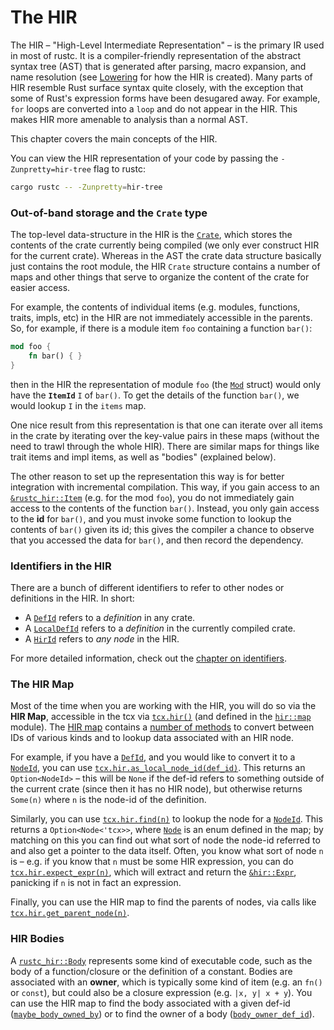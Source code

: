 # The HIR

The HIR – "High-Level Intermediate Representation" – is the primary IR used
in most of rustc. It is a compiler-friendly representation of the abstract
syntax tree (AST) that is generated after parsing, macro expansion, and name
resolution (see [Lowering](./lowering.html) for how the HIR is created).
Many parts of HIR resemble Rust surface syntax quite closely, with
the exception that some of Rust's expression forms have been desugared away.
For example, `for` loops are converted into a `loop` and do not appear in
the HIR. This makes HIR more amenable to analysis than a normal AST.

This chapter covers the main concepts of the HIR.

You can view the HIR representation of your code by passing the
`-Zunpretty=hir-tree` flag to rustc:

```bash
cargo rustc -- -Zunpretty=hir-tree
```

### Out-of-band storage and the `Crate` type

The top-level data-structure in the HIR is the [`Crate`], which stores
the contents of the crate currently being compiled (we only ever
construct HIR for the current crate). Whereas in the AST the crate
data structure basically just contains the root module, the HIR
`Crate` structure contains a number of maps and other things that
serve to organize the content of the crate for easier access.

[`Crate`]: https://doc.rust-lang.org/nightly/nightly-rustc/rustc_hir/struct.Crate.html

For example, the contents of individual items (e.g. modules,
functions, traits, impls, etc) in the HIR are not immediately
accessible in the parents. So, for example, if there is a module item
`foo` containing a function `bar()`:

```rust
mod foo {
    fn bar() { }
}
```

then in the HIR the representation of module `foo` (the [`Mod`]
struct) would only have the **`ItemId`** `I` of `bar()`. To get the
details of the function `bar()`, we would lookup `I` in the
`items` map.

[`Mod`]: https://doc.rust-lang.org/nightly/nightly-rustc/rustc_hir/struct.Mod.html

One nice result from this representation is that one can iterate
over all items in the crate by iterating over the key-value pairs
in these maps (without the need to trawl through the whole HIR).
There are similar maps for things like trait items and impl items,
as well as "bodies" (explained below).

The other reason to set up the representation this way is for better
integration with incremental compilation. This way, if you gain access
to an [`&rustc_hir::Item`] (e.g. for the mod `foo`), you do not immediately
gain access to the contents of the function `bar()`. Instead, you only
gain access to the **id** for `bar()`, and you must invoke some
function to lookup the contents of `bar()` given its id; this gives
the compiler a chance to observe that you accessed the data for
`bar()`, and then record the dependency.

[`&rustc_hir::Item`]: https://doc.rust-lang.org/nightly/nightly-rustc/rustc_hir/struct.Item.html

<a name="hir-id"></a>

### Identifiers in the HIR

There are a bunch of different identifiers to refer to other nodes or definitions
in the HIR. In short:
- A [`DefId`] refers to a *definition* in any crate.
- A [`LocalDefId`] refers to a *definition* in the currently compiled crate.
- A [`HirId`] refers to *any node* in the HIR.

For more detailed information, check out the [chapter on identifiers][ids].

[`DefId`]: https://doc.rust-lang.org/nightly/nightly-rustc/rustc_hir/def_id/struct.DefId.html
[`LocalDefId`]: https://doc.rust-lang.org/nightly/nightly-rustc/rustc_hir/def_id/struct.LocalDefId.html
[`HirId`]: https://doc.rust-lang.org/nightly/nightly-rustc/rustc_hir/hir_id/struct.HirId.html
[ids]: ./identifiers.md#in-the-hir

### The HIR Map

Most of the time when you are working with the HIR, you will do so via
the **HIR Map**, accessible in the tcx via [`tcx.hir()`] (and defined in
the [`hir::map`] module). The [HIR map] contains a [number of methods] to
convert between IDs of various kinds and to lookup data associated
with an HIR node.

[`tcx.hir()`]: https://doc.rust-lang.org/nightly/nightly-rustc/rustc_middle/ty/struct.TyCtxt.html#method.hir
[`hir::map`]: https://doc.rust-lang.org/nightly/nightly-rustc/rustc_middle/hir/map/index.html
[HIR map]: https://doc.rust-lang.org/nightly/nightly-rustc/rustc_middle/hir/map/struct.Map.html
[number of methods]: https://doc.rust-lang.org/nightly/nightly-rustc/rustc_middle/hir/map/struct.Map.html#methods

For example, if you have a [`DefId`], and you would like to convert it
to a [`NodeId`], you can use
[`tcx.hir.as_local_node_id(def_id)`][as_local_node_id]. This returns
an `Option<NodeId>` – this will be `None` if the def-id refers to
something outside of the current crate (since then it has no HIR
node), but otherwise returns `Some(n)` where `n` is the node-id of the
definition.

[`NodeId`]: https://doc.rust-lang.org/nightly/nightly-rustc/rustc_ast/node_id/struct.NodeId.html
[as_local_node_id]: https://doc.rust-lang.org/nightly/nightly-rustc/rustc_middle/hir/map/struct.Map.html#method.as_local_node_id

Similarly, you can use [`tcx.hir.find(n)`][find] to lookup the node for a
[`NodeId`]. This returns a `Option<Node<'tcx>>`, where [`Node`] is an enum
defined in the map; by matching on this you can find out what sort of
node the node-id referred to and also get a pointer to the data
itself. Often, you know what sort of node `n` is – e.g. if you know
that `n` must be some HIR expression, you can do
[`tcx.hir.expect_expr(n)`][expect_expr], which will extract and return the
[`&hir::Expr`][Expr], panicking if `n` is not in fact an expression.

[find]: https://doc.rust-lang.org/nightly/nightly-rustc/rustc_middle/hir/map/struct.Map.html#method.find
[`Node`]: https://doc.rust-lang.org/nightly/nightly-rustc/rustc_hir/enum.Node.html
[expect_expr]: https://doc.rust-lang.org/nightly/nightly-rustc/rustc_middle/hir/map/struct.Map.html#method.expect_expr
[Expr]: https://doc.rust-lang.org/nightly/nightly-rustc/rustc_hir/struct.Expr.html

Finally, you can use the HIR map to find the parents of nodes, via
calls like [`tcx.hir.get_parent_node(n)`][get_parent_node].

[get_parent_node]: https://doc.rust-lang.org/nightly/nightly-rustc/rustc_middle/hir/map/struct.Map.html#method.get_parent_node

### HIR Bodies

A [`rustc_hir::Body`] represents some kind of executable code, such as the body
of a function/closure or the definition of a constant. Bodies are
associated with an **owner**, which is typically some kind of item
(e.g. an `fn()` or `const`), but could also be a closure expression
(e.g. `|x, y| x + y`). You can use the HIR map to find the body
associated with a given def-id ([`maybe_body_owned_by`]) or to find
the owner of a body ([`body_owner_def_id`]).

[`rustc_hir::Body`]: https://doc.rust-lang.org/nightly/nightly-rustc/rustc_hir/struct.Body.html
[`maybe_body_owned_by`]: https://doc.rust-lang.org/nightly/nightly-rustc/rustc_middle/hir/map/struct.Map.html#method.maybe_body_owned_by
[`body_owner_def_id`]: https://doc.rust-lang.org/nightly/nightly-rustc/rustc_middle/hir/map/struct.Map.html#method.body_owner_def_id
